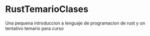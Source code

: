 # RustTemarioClases
Una pequena introduccion a lenguaje de programacion de rust y un tentativo temario para curso 
